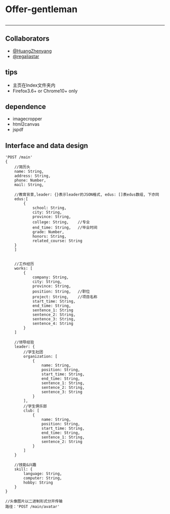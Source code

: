 # Offer-gentleman

<p align="left">
	<img alt="" src="https://img.shields.io/badge/JavaScript-ES6-green.svg" />
</p>

***
## Collaborators
* [@HuangZhenyang](https://github.com/HuangZhenyang)
* [@regaliastar](https://github.com/regaliastar)

## tips
* 主页在Index文件夹内
* Firefox3.6+ or Chrome10+ only

## dependence
* imagecropper
* html2canvas
* jspdf

## Interface and data design
```
'POST /main'
{
	//简历头
	name: String,
	address: String,
	phone: Number,
	mail: String,

	//教育背景,leader: {}表示leader的JSON格式, edus: []表edus数组, 下亦同
	edus:[
		{
	   		school: String,
	   		city: String,
	   		province: String,
	   		college: String,	//专业
	   		end_time: String,	//毕业时间
	   		grade: Number,
	   		honors: String,		
	   		related_course: String
   	}
	]


	//工作经历
	works: [
		{
			company: String,
			city: String,
			province: String,
			position: String,	//职位
			project: String,	//项目名称
			start_time: String,
			end_time: String,
			sentence_1: String
			sentence_2: String,
			sentence_3: String,
			sentence_4: String
		}
	]

	//领导经验
	leader: {
		//学生社团
		organization: [
			{
				name: String,
				position: String,
				start_time: String,
				end_time: String,
				sentence_1: String,
				sentence_2: String,
				sentence_3: String
			}
		],
		//学生俱乐部
		club: [
			{
				name: String,
				position: String,
				start_time: String,
				end_time: String,
				sentence_1: String,
				sentence_2: String
			}
		]
	}

	//技能&兴趣
	skill: {
		language: String,
		computer: String,
		hobby: String
	}
}

//头像图片以二进制形式分开传输
路径：'POST /main/avatar'
```
